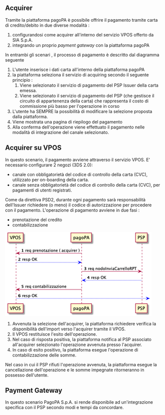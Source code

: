 ## Acquirer

Tramite la piattaforma pagoPA è possibile offrire il pagamento tramite carta di credito/debito in due diverse modalità :

1. configurandosi come acquirer all'interno del servizio VPOS offerto da SIA S.p.A.
2. integrando un proprio _payment gateway_ con la piattaforma pagoPA

In entrambi gli scenari , il processo di pagamento è descritto dal diagramma seguente

1. L'utente inserisce i dati carta all'interno della piattaforma pagoPA
2. la piattaforma seleziona il servizio di acquiring secondo il seguente principio :
   1. Viene selezionato il servizio di pagamento del PSP Issuer della carta emessa. 
   2. Viene selezionato il servizio di pagamento del PSP (che gestisce il circuito di appartenenza della carta) che rappresenta il costo di commissione più basso per l'operazione in corso
3. L'utente ha SEMPRE la possibilità di modificare la selezione proposta dalla piattaforma.
4. Viene mostrata una pagina di riepilogo del pagamento
5. Alla conferma dell'operazione viene effettuato il pagamento nelle modalità di integrazione del canale selezionato.

## Acquirer su VPOS

In questo scenario, il pagamento avviene attraverso il servizio VPOS. 
E' necessario configurare 2 negozi (3DS 2.0):

- canale con obbligatorietà del codice di controllo della carta (CVC), utilizzato per on-boarding della carta.
- canale senza obbligatorietà del codice di controllo della carta (CVC), per pagamenti di utenti registrati.

Come da direttiva PSD2, durante ogni pagamento sarà responsabilità dell'Issuer richiedere (o meno) il codice di autorizzazione per procedere con il pagamento.
L'operazione di pagamento avviene in due fasi :

- prenotazione del credito
- contabilizzazione

![sd_vpos.puml](../diagrams/sd_vpos.png) 

1. Avvenuta la selezione dell'acquirer, la piattaforma richiedere verifica la disponibilità dell'import verso l'acquirer tramite il VPOS.
2. Il VPOS restituisce l'esito dell'operazione.
3. Nel caso di risposta positiva, la piattaforma notifica al PSP associato all'acquirer selezionato l'operazione avvenuta presso l'acquirer.
4. In caso di esito positivo, la piattaforma esegue l'operazione di contabilizzazione delle somme.

Nel caso in cui il PSP rifiuti l'operazione avvenuta, la piattaforma esegue la cancellazione dell'operazione e le somme impegnate ritorneranno in possesso dell'utente.

## Payment Gateway

In questo scenario PagoPA S.p.A. si rende disponibile ad un'integrazione specifica con il PSP secondo modi e tempi da concordare.
